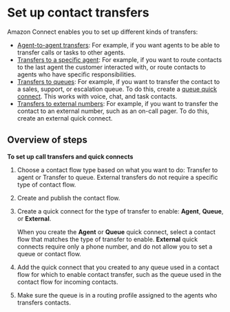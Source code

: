 # Set up contact transfers<a name="transfer"></a>

Amazon Connect enables you to set up different kinds of transfers:
+ [Agent\-to\-agent transfers](setup-agent-to-agent-transfers.md): For example, if you want agents to be able to transfer calls or tasks to other agents\. 
+ [Transfers to a specific agent](transfer-to-agent.md): For example, if you want to route contacts to the last agent the customer interacted with, or route contacts to agents who have specific responsibilities\.
+ [Transfers to queues](quick-connects.md): For example, if you want to transfer the contact to a sales, support, or escalation queue\. To do this, create a [queue quick connect](how-quick-connects-work.md#queue-quick-connects)\. This works with voice, chat, and task contacts\.
+ [Transfers to external numbers](quick-connects.md): For example, if you want to transfer the contact to an external number, such as an on\-call pager\. To do this, create an external quick connect\.

## Overview of steps<a name="transfer-overview"></a>

**To set up call transfers and quick connects**

1. Choose a contact flow type based on what you want to do: Transfer to agent or Transfer to queue\. External transfers do not require a specific type of contact flow\.

1. Create and publish the contact flow\. 

1. Create a quick connect for the type of transfer to enable: **Agent**, **Queue**, or **External**\.

   When you create the **Agent** or **Queue** quick connect, select a contact flow that matches the type of transfer to enable\. **External** quick connects require only a phone number, and do not allow you to set a queue or contact flow\.

1. Add the quick connect that you created to any queue used in a contact flow for which to enable contact transfer, such as the queue used in the contact flow for incoming contacts\.

1. Make sure the queue is in a routing profile assigned to the agents who transfers contacts\. 